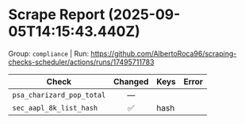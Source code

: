 # Scrape Report (2025-09-05T14:15:43.440Z)

Group: `compliance`  |  Run: https://github.com/AlbertoRoca96/scraping-checks-scheduler/actions/runs/17495711783

| Check | Changed | Keys | Error |
|---|:---:|:--|:--|
| `psa_charizard_pop_total` | — |  |  |
| `sec_aapl_8k_list_hash` | ✅ | hash |  |
